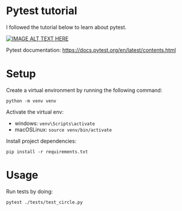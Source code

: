 # Pytest tutorial

I followed the tutorial below to learn about pytest.

[![IMAGE ALT TEXT HERE](https://img.youtube.com/vi/cHYq1MRoyI0/0.jpg)](https://www.youtube.com/watch?v=cHYq1MRoyI0)


Pytest documentation: https://docs.pytest.org/en/latest/contents.html

# Setup
Create a virtual environment by running the following command:
```
python -m venv venv
```

Activate the virtual env:
* windows: `venv\Scripts\activate`
* macOSLinux: `source venv/bin/activate`


Install project dependencies: 
```
pip install -r requirements.txt
```

# Usage
Run tests by doing:
```
pytest ./tests/test_circle.py
```
